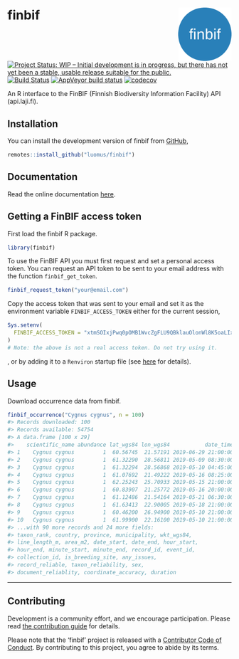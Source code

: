 
# finbif <img src="man/figures/logo.png" align="right" alt="" width="120">

[![Project Status: WIP – Initial development is in progress, but there
has not yet been a stable, usable release suitable for the
public.](https://www.repostatus.org/badges/latest/wip.svg)](https://www.repostatus.org/#wip)
[![Build
Status](https://travis-ci.com/luomus/finbif.svg?branch=master)](https://travis-ci.com/luomus/finbif)
[![AppVeyor build
status](https://ci.appveyor.com/api/projects/status/github/luomus/finbif?branch=master&svg=true)](https://ci.appveyor.com/project/luomus/finbif/branch/master)
[![codecov](https://codecov.io/gh/luomus/finbif/branch/master/graph/badge.svg)](https://codecov.io/github/luomus/finbif/branch/master)

An R interface to the FinBIF (Finnish Biodiversity Information Facility)
API (api.laji.fi).

## Installation

You can install the development version of finbif from
[GitHub](https://github.com),

``` r
remotes::install_github("luomus/finbif")
```

## Documentation

Read the online documentation [here](https://luomus.github.io/finbif).

## Getting a FinBIF access token

First load the finbif R package.

``` r
library(finbif)
```

To use the FinBIF API you must first request and set a personal access
token. You can request an API token to be sent to your email address
with the function `finbif_get_token`.

``` r
finbif_request_token("your@email.com")
```

Copy the access token that was sent to your email and set it as the
environment variable `FINBIF_ACCESS_TOKEN` either for the current
session,

``` r
Sys.setenv(
  FINBIF_ACCESS_TOKEN = "xtmSOIxjPwq0pOMB1WvcZgFLU9QBklauOlonWl8K5oaLIx8RniJLrvcJU4v9H7Et"
)
# Note: the above is not a real access token. Do not try using it.
```

, or by adding it to a `Renviron` startup file (see
[here](https://rviews.rstudio.com/2017/04/19/r-for-enterprise-understanding-r-s-startup/)
for details).

## Usage

Download occurrence data from finbif.

``` r
finbif_occurrence("Cygnus cygnus", n = 100)
#> Records downloaded: 100
#> Records available: 54754
#> A data.frame [100 x 29]
#>    scientific_name abundance lat_wgs84 lon_wgs84           date_time
#> 1    Cygnus cygnus         1  60.56745  21.57191 2019-06-29 21:00:00
#> 2    Cygnus cygnus         1  61.32290  28.56811 2019-05-09 08:30:00
#> 3    Cygnus cygnus         1  61.32294  28.56868 2019-05-10 04:45:00
#> 4    Cygnus cygnus         1  61.07692  21.49222 2019-05-16 08:25:00
#> 5    Cygnus cygnus         1  62.25243  25.70933 2019-05-15 21:00:00
#> 6    Cygnus cygnus         1  60.83907  21.25772 2019-05-16 20:00:00
#> 7    Cygnus cygnus         1  61.12486  21.54164 2019-05-21 06:30:00
#> 8    Cygnus cygnus         1  61.63413  22.90005 2019-05-18 21:00:00
#> 9    Cygnus cygnus         1  60.46200  26.94900 2019-05-10 21:00:00
#> 10   Cygnus cygnus         1  61.99900  22.16100 2019-05-10 21:00:00
#> ...with 90 more records and 24 more fields:
#> taxon_rank, country, province, municipality, wkt_wgs84,
#> line_length_m, area_m2, date_start, date_end, hour_start,
#> hour_end, minute_start, minute_end, record_id, event_id,
#> collection_id, is_breeding_site, any_issues,
#> record_reliable, taxon_reliability, sex,
#> document_reliablity, coordinate_accuracy, duration
```

-----

## Contributing

Development is a community effort, and we encourage participation.
Please read [the contribution guide](CONTRIBUTING.md) for details.

Please note that the ‘finbif’ project is released with a [Contributor
Code of Conduct](CODE_OF_CONDUCT.md). By contributing to this project,
you agree to abide by its terms.
